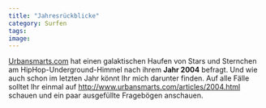 ```yaml
---
title: "Jahresrückblicke"
category: Surfen
tags: 
image: 
---
```


[Urbansmarts.com](http://www.urbansmarts.com/) hat einen galaktischen Haufen von Stars und Sternchen am HipHop-Underground-Himmel nach ihrem **Jahr 2004** befragt. Und wie auch schon im letzten Jahr könnt Ihr mich darunter finden. Auf alle Fälle solltet Ihr einmal auf <http://www.urbansmarts.com/articles/2004.html> schauen und ein paar ausgefüllte Fragebögen anschauen.

